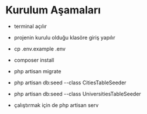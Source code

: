 # Kurulum Aşamaları

* terminal açılır

* projenin kurulu olduğu klasöre giriş yapılır

* cp .env.example .env

* composer install

* php artisan migrate

* php artisan db:seed --class CitiesTableSeeder

* php artisan db:seed --class UniversitiesTableSeeder

* çalıştırmak için de php artisan serv
